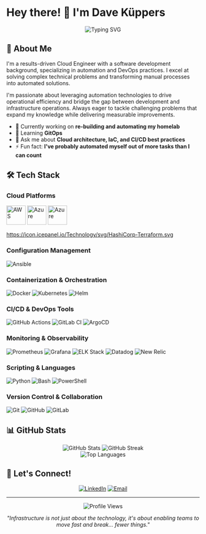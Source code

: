 # Hey there! 👋 I'm Dave Küppers

<div align="center">
  <img src="https://readme-typing-svg.herokuapp.com?font=Fira+Code&pause=1000&color=2E9EF7&center=true&vCenter=true&width=435&lines=Cloud Engineer;Problem+Solver;Nerd;Always+Learning+Something+New" alt="Typing SVG" />
</div>

## 🚀 About Me

I'm a results-driven Cloud Engineer with a software development background, specializing in automation and DevOps practices. I excel at solving complex technical problems and transforming manual processes into automated solutions.

I'm passionate about leveraging automation technologies to drive operational efficiency and bridge the gap between development and infrastructure operations. Always eager to tackle challenging problems that expand my knowledge while delivering measurable improvements.

- 🔭 Currently working on **re-building and automating my homelab**
- 🌱 Learning **GitOps**
- 💬 Ask me about **Cloud architecture, IaC, and CI/CD best practices**
- ⚡ Fun fact: **I've probably automated myself out of more tasks than I can count**

## 🛠️ Tech Stack

### Cloud Platforms
<img src="https://icon.icepanel.io/Technology/png-shadow-512/AWS.png" alt="AWS" width="50"/>
<img src="https://icon.icepanel.io/Technology/svg/Azure.svg" alt="Azure" width="50"/>
<img src="https://icon.icepanel.io/Technology/svg/HashiCorp-Terraform.svg" alt="Azure" width="50"/>

https://icon.icepanel.io/Technology/svg/HashiCorp-Terraform.svg

### Configuration Management
![Ansible](https://img.shields.io/badge/-Ansible-EE0000?style=flat-square&logo=ansible&logoColor=white)

### Containerization & Orchestration
![Docker](https://img.shields.io/badge/-Docker-2496ED?style=flat-square&logo=docker&logoColor=white)
![Kubernetes](https://img.shields.io/badge/-Kubernetes-326CE5?style=flat-square&logo=kubernetes&logoColor=white)
![Helm](https://img.shields.io/badge/-Helm-0F1689?style=flat-square&logo=helm&logoColor=white)

### CI/CD & DevOps Tools
![GitHub Actions](https://img.shields.io/badge/-GitHub_Actions-2088FF?style=flat-square&logo=github-actions&logoColor=white)
![GitLab CI](https://img.shields.io/badge/-GitLab_CI-FC6D26?style=flat-square&logo=gitlab&logoColor=white)
![ArgoCD](https://img.shields.io/badge/-ArgoCD-EF7B4D?style=flat-square&logo=argo&logoColor=white)

### Monitoring & Observability
![Prometheus](https://img.shields.io/badge/-Prometheus-E6522C?style=flat-square&logo=prometheus&logoColor=white)
![Grafana](https://img.shields.io/badge/-Grafana-F46800?style=flat-square&logo=grafana&logoColor=white)
![ELK Stack](https://img.shields.io/badge/-ELK_Stack-005571?style=flat-square&logo=elasticsearch&logoColor=white)
![Datadog](https://img.shields.io/badge/-Datadog-632CA6?style=flat-square&logo=datadog&logoColor=white)
![New Relic](https://img.shields.io/badge/-New_Relic-008C99?style=flat-square&logo=new-relic&logoColor=white)

### Scripting & Languages
![Python](https://img.shields.io/badge/-Python-3776AB?style=flat-square&logo=python&logoColor=white)
![Bash](https://img.shields.io/badge/-Bash-4EAA25?style=flat-square&logo=gnu-bash&logoColor=white)
![PowerShell](https://img.shields.io/badge/-PowerShell-5391FE?style=flat-square&logo=powershell&logoColor=white)

### Version Control & Collaboration
![Git](https://img.shields.io/badge/-Git-F05032?style=flat-square&logo=git&logoColor=white)
![GitHub](https://img.shields.io/badge/-GitHub-181717?style=flat-square&logo=github&logoColor=white)
![GitLab](https://img.shields.io/badge/-GitLab-FC6D26?style=flat-square&logo=gitlab&logoColor=white)

## 📊 GitHub Stats

<div align="center">
  <img src="https://github-readme-stats.vercel.app/api?username=evadnl&show_icons=true&theme=radical&hide_border=true&count_private=true" alt="GitHub Stats" />
  <img src="https://github-readme-streak-stats.herokuapp.com/?user=evadnl&theme=radical&hide_border=true" alt="GitHub Streak" />
</div>

<div align="center">
  <img src="https://github-readme-stats.vercel.app/api/top-langs/?username=evadnl&layout=compact&theme=radical&hide_border=true" alt="Top Languages" />
</div>

## 🤝 Let's Connect!

<div align="center">
  
[![LinkedIn](https://img.shields.io/badge/-LinkedIn-0077B5?style=for-the-badge&logo=linkedin&logoColor=white)](your-linkedin-url)
[![Email](https://img.shields.io/badge/-Email-D14836?style=for-the-badge&logo=gmail&logoColor=white)](mailto:your-email)

</div>

---

<div align="center">
  <img src="https://komarev.com/ghpvc/?username=evadnl&color=blueviolet&style=flat-square&label=Profile+Views" alt="Profile Views" />
</div>

<div align="center">
  
*"Infrastructure is not just about the technology, it's about enabling teams to move fast and break... fewer things."*

</div>
